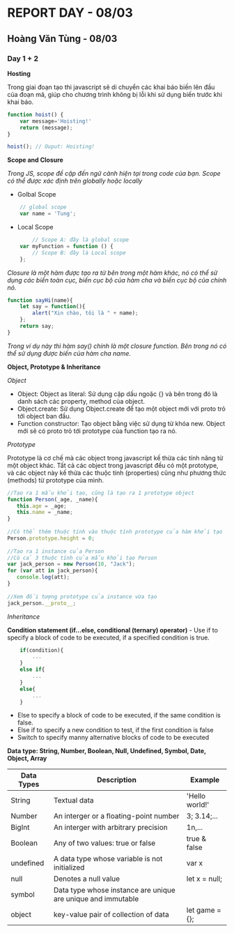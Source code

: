 # REPORT DAY - 08/03

## Hoàng Văn Tùng - 08/03

### Day 1 + 2

**Hosting**

Trong giai đoạn tạo thì javascript sẽ di chuyển các khai báo biến lên đầu của đoạn mã, giúp cho chương trình không bị lỗi khi sử dụng biến trước khi khai báo.

```js
function hoist() {
    var message='Hoisting!'
    return (message);
}

hoist(); // Ouput: Hoisting!
```

**Scope and Closure**

*Trong JS, scope đề cập đến ngữ cảnh hiện tại trong code của bạn. Scope có thể được xác định trên globally hoặc locally* 

- Golbal Scope

```js
    // global scope
    var name = 'Tung';
```
- Local Scope

```js
        // Scope A: đây là global scope 
    var myFunction = function () {
        // Scope B: đây là Local scope
    };
```

*Closure là một hàm được tạo ra từ bên trong một hàm khác, nó có thể sử dụng các biến toàn cục, biến cục bộ của hàm cha và biến cục bộ của chính nó.*

```js
function sayHi(name){
    let say = function(){
        alert("Xin chào, tôi là " + name);
    };
    return say;
}
```
*Trong ví dụ này thì hàm say() chính là một closure function. Bên trong nó có thể sử dụng được biến của hàm cha name.*

**Object, Prototype & Inheritance**

*Object*
- Object: Object as literal: Sử dụng cặp dấu ngoặc {} và bên trong đó là danh sách các property, method của object.
- Object.create: Sử dụng Object.create để tạo một object mới với proto trỏ tới object ban đầu.
- Function constructor: Tạo object bằng việc sử dụng từ khóa new. Object mới sẽ có proto trỏ tới prototype của function tạo ra nó.

*Prototype*

Prototype là cơ chế mà các object trong javascript kế thừa các tính năng từ một object khác. Tất cả các object trong javascript đều có một prototype, và các object này kế thừa các thuộc tính (properties) cũng như phương thức (methods) từ prototype của mình.

```js
//Tạo ra 1 mẫu khởi tạo, cũng là tạo ra 1 prototype object
function Person(_age, _name){
   this.age = _age;
   this.name = _name;
}
 
//Có thể thêm thuộc tính vào thuộc tính prototype của hàm khởi tạo
Person.prototype.height = 0;
 
//Tạo ra 1 instance của Person
//Có cả 3 thuộc tính của mẫu khởi tạo Person
var jack_person = new Person(10, "Jack");
for (var att in jack_person){
   console.log(att);
}
 
//Xem đối tượng prototype của instance vừa tạo
jack_person.__proto__;
```
*Inheritance*

**Condition statement (if...else, conditional (ternary) operator)**
	- Use if to specify a block of code to be executed, if a specified condition is true.
```js
	if(condition){
		...
	}
	else if{
		...
	}
	else{
		...
	}
```
- Else to specify a block of code to be executed, if the same condition is false.
- Else if to specify a new condition to test, if the first condition is false
- Switch to specify manny alternative blocks of code to be executed

**Data type: String, Number, Boolean, Null, Undefined, Symbol, Date, Object, Array**


|   Data Types   |   Description                          		|   Example    |
|----------------|----------------------------------------		|--------------|
|String	         |Textual data                            		|'Hello world!'|
|Number          |An interger or a floating-point number  		|3; 3.14;...   |
|BigInt          |An interger with arbitrary precision    		|1n,...        |
|Boolean         |Any of two values: true or false        		| true & false |
|undefined       |A data type whose variable is not initialized | var x        |
|null 			 |Denotes a null value 							| let x = null;|
|symbol			 |Data type whose instance are unique are unique and immutable|
|object 		 | key-value pair of collection of data         |let game = {};|